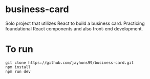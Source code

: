 ﻿# business-card

Solo project that utilizes React to build a business card. Practicing foundational React components and also front-end development.

# To run
```
git clone https://github.com/jayhons99/business-card.git
npm install
npm run dev
```
